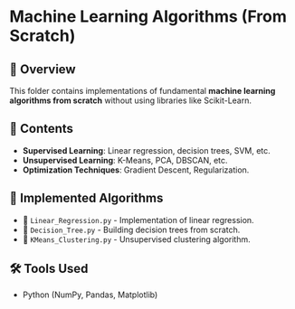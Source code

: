 # Machine Learning Algorithms (From Scratch)

## 📌 Overview
This folder contains implementations of fundamental **machine learning algorithms from scratch** without using libraries like Scikit-Learn.

## 📂 Contents
- **Supervised Learning**: Linear regression, decision trees, SVM, etc.
- **Unsupervised Learning**: K-Means, PCA, DBSCAN, etc.
- **Optimization Techniques**: Gradient Descent, Regularization.

## 🚀 Implemented Algorithms
- 📜 `Linear_Regression.py` - Implementation of linear regression.
- 📜 `Decision_Tree.py` - Building decision trees from scratch.
- 📜 `KMeans_Clustering.py` - Unsupervised clustering algorithm.

## 🛠️ Tools Used
- Python (NumPy, Pandas, Matplotlib)
